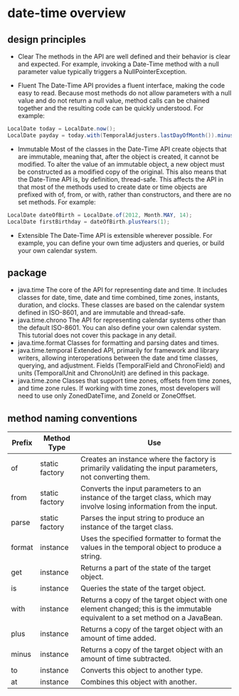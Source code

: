 # date-time overview
## design principles
* Clear
The methods in the API are well defined and their behavior is clear and expected. For example, invoking a Date-Time method with a null parameter value typically triggers a NullPointerException.

* Fluent
The Date-Time API provides a fluent interface, making the code easy to read. Because most methods do not allow parameters with a null value and do not return a null value, method calls can be chained together and the resulting code can be quickly understood. For example:
```java 
LocalDate today = LocalDate.now();
LocalDate payday = today.with(TemporalAdjusters.lastDayOfMonth()).minusDays(2);
```
* Immutable
Most of the classes in the Date-Time API create objects that are immutable, meaning that, after the object is created, it cannot be modified. To alter the value of an immutable object, a new object must be constructed as a modified copy of the original. This also means that the Date-Time API is, by definition, thread-safe. This affects the API in that most of the methods used to create date or time objects are prefixed with of, from, or with, rather than constructors, and there are no set methods. For example:
```java 
LocalDate dateOfBirth = LocalDate.of(2012, Month.MAY, 14);
LocalDate firstBirthday = dateOfBirth.plusYears(1);
```
* Extensible
The Date-Time API is extensible wherever possible. For example, you can define your own time adjusters and queries, or build your own calendar system.

## package
* java.time
The core of the API for representing date and time. It includes classes for date, time, date and time combined, time zones, instants, duration, and clocks. These classes are based on the calendar system defined in ISO-8601, and are immutable and thread-safe.
* java.time.chrono
The API for representing calendar systems other than the default ISO-8601. You can also define your own calendar system. This tutorial does not cover this package in any detail.
* java.time.format
Classes for formatting and parsing dates and times.
* java.time.temporal
Extended API, primarily for framework and library writers, allowing interoperations between the date and time classes, querying, and adjustment. Fields (TemporalField and ChronoField) and units (TemporalUnit and ChronoUnit) are defined in this package.
* java.time.zone
Classes that support time zones, offsets from time zones, and time zone rules. If working with time zones, most developers will need to use only ZonedDateTime, and ZoneId or ZoneOffset.

## method naming conventions

Prefix | Method Type | Use
--- | --- | ---
of | static factory | Creates an instance where the factory is primarily validating the input parameters, not converting them.
from | static factory | Converts the input parameters to an instance of the target class, which may involve losing information from the input.
parse | static factory | Parses the input string to produce an instance of the target class.
format | instance | Uses the specified formatter to format the values in the temporal object to produce a string.
get | instance | Returns a part of the state of the target object.
is | instance | Queries the state of the target object.
with | instance | Returns a copy of the target object with one element changed; this is the immutable equivalent to a set method on a JavaBean.
plus | instance | Returns a copy of the target object with an amount of time added.
minus | instance | Returns a copy of the target object with an amount of time subtracted.
to | instance | Converts this object to another type.
at | instance | Combines this object with another.
